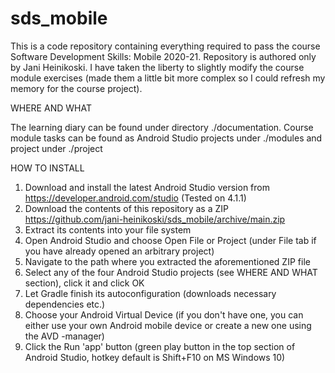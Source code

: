 # sds_mobile
This is a code repository containing everything required to pass the course Software Development Skills: Mobile 2020-21. Repository is authored only by Jani Heinikoski.
I have taken the liberty to slightly modify the course module exercises (made them a little bit more complex so I could refresh my memory for the course project).

WHERE AND WHAT

The learning diary can be found under directory ./documentation.
Course module tasks can be found as Android Studio projects under ./modules and project under ./project

HOW TO INSTALL

1. Download and install the latest Android Studio version from https://developer.android.com/studio (Tested on 4.1.1)
2. Download the contents of this repository as a ZIP https://github.com/jani-heinikoski/sds_mobile/archive/main.zip
3. Extract its contents into your file system
4. Open Android Studio and choose Open File or Project (under File tab if you have already opened an arbitrary project)
5. Navigate to the path where you extracted the aforementioned ZIP file
6. Select any of the four Android Studio projects (see WHERE AND WHAT section), click it and click OK
7. Let Gradle finish its autoconfiguration (downloads necessary dependencies etc.)
8. Choose your Android Virtual Device (if you don't have one, you can either use your own Android mobile device or create a new one using the AVD -manager)
9. Click the Run 'app' button (green play button in the top section of Android Studio, hotkey default is Shift+F10 on MS Windows 10)


